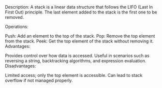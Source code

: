 Description:
A stack is a linear data structure that follows the LIFO (Last In First Out) principle. The last element added to the stack is the first one to be removed.

Operations:

Push: Add an element to the top of the stack.
Pop: Remove the top element from the stack.
Peek: Get the top element of the stack without removing it.
Advantages:

Provides control over how data is accessed.
Useful in scenarios such as reversing a string, backtracking algorithms, and expression evaluation.
Disadvantages:

Limited access; only the top element is accessible.
Can lead to stack overflow if not managed properly.
